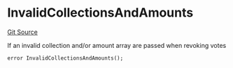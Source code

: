 # InvalidCollectionsAndAmounts
[Git Source](https://github.com/FloorDAO/floor-v2/blob/537a38ba21fa97b6f7763cc3c1b0ee2a21e56857/src/contracts/voting/GaugeWeightVote.sol)

If an invalid collection and/or amount array are passed when revoking votes


```solidity
error InvalidCollectionsAndAmounts();
```

